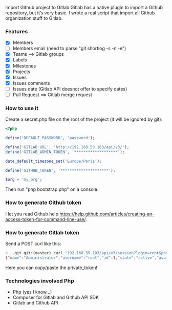 Import Github project to Gitlab Gitlab has a native plugin to import a Github repository, but it’s very basic. I wrote a real script that import all Github organization stuff to Gitlab.

### Features

- [x] Members
- [ ] Members email (need to parse "git shortlog -s -n -e")
- [x] Teams ==> Gitlab groups
- [x] Labels
- [x] Milestones
- [x] Projects
- [x] Issues
- [x] Issues comments
- [ ] Issues date (Gitlab API doesnot offer to specify dates)
- [ ] Pull Request ==> Gitlab merge request

### How to use it

Create a secret.php file on the root of the project (it will be ignored by git):

```php
<?php

define('DEFAULT_PASSWORD', 'password');

define('GITLAB_URL', 'http://192.168.59.103/api/v3/');
define('GITLAB_ADMIN_TOKEN', '*******************');

date_default_timezone_set('Europe/Paris');

define('GITHUB_TOKEN', '*********************');

$org = 'my_org';
```

Then run "php bootstrap.php" on a console.

### How to generate Github token

I let you read Github help https://help.github.com/articles/creating-an-access-token-for-command-line-use/.

### How to generate Gitlab token

Send a POST curl like this:

```bash
➜  .git git:(master) curl "192.168.59.103/api/v3/session?login=root&password=5iveL\!fe" -XPOST
{"name":"Administrator","username":"root","id":1,"state":"active","avatar_url":"http://www.gravatar.com/avatar/e64c7d89f26bd1972efa854d13d7dd61?s=40\u0026d=identicon","created_at":"2015-03-05T17:17:55.290Z","is_admin":true,"bio":null,"skype":"","linkedin":"","twitter":"","website_url":"","email":"admin@example.com","theme_id":2,"color_scheme_id":1,"projects_limit":10000,"identities":[],"can_create_group":true,"can_create_project":true,"private_token":"kZViJx6-H3ri6DAZNGK6"}
```

Here you can copy/paste the private_token!

### Technologies involved Php

- Php (yes I know...)
- Composer for Gitlab and Github API SDK
- Gitlab and Github API
